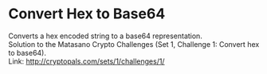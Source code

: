Convert Hex to Base64
=====================

Converts a hex encoded string to a base64 representation.  
Solution to the Matasano Crypto Challenges (Set 1, Challenge 1: Convert hex to base64).  
Link: http://cryptopals.com/sets/1/challenges/1/
